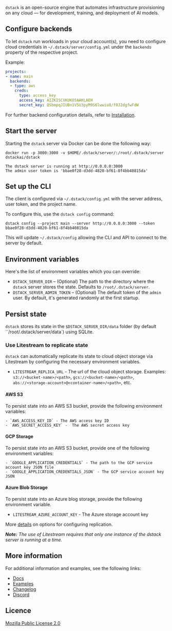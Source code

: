 `dstack` is an open-source engine that automates infrastructure provisioning on any cloud — for development, training, and deployment of AI models.

## Configure backends

To let `dstack` run workloads in your cloud account(s), you need to configure cloud credentials 
in `~/.dstack/server/config.yml` under the `backends` property of the respective project.

Example:

```yaml
projects:
- name: main
  backends:
  - type: aws
    creds:
      type: access_key
      access_key: AIZKISCVKUKO5AAKLAEH
      secret_key: QSbmpqJIUBn1V5U3pyM9S6lwwiu8/fOJ2dgfwFdW
```

For further backend configuration details, refer to [Installation](https://dstack.ai/docs/installation/).

## Start the server

Starting the `dstack` server via Docker can be done the following way:

```shell
docker run -p 3000:3000 -v $HOME/.dstack/server/:/root/.dstack/server dstackai/dstack

The dstack server is running at http://0.0.0.0:3000
The admin user token is 'bbae0f28-d3dd-4820-bf61-8f4bb40815da'
```

## Set up the CLI

The client is configured via `~/.dstack/config.yml` with the server address, user token, and
the project name.

To configure this, use the `dstack config` command:

```shell
dstack config --project main --server http://0.0.0.0:3000 --token bbae0f28-d3dd-4820-bf61-8f4bb40815da
```

This will update `~/.dstack/config` allowing the CLI and API to connect to the server by default.

## Environment variables

Here's the list of environment variables which you can override:

- `DSTACK_SERVER_DIR` – (Optional) The path to the directory where the `dstack` server stores the state. Defaults to `/root/.dstack/server`.
- `DSTACK_SERVER_ADMIN_TOKEN` – (Optional) The default token of the `admin` user. By default, it's generated randomly
  at the first startup.

## Persist state

`dstack` stores its state in the `$DSTACK_SERVER_DIR/data` folder (by default ``/root/.dstack/server/data`) using
SQLite.

### Use Litestream to replicate state 

`dstack` can automatically replicate its state to cloud object storage via Litestream by configuring the necessary
environment variables.

- `LITESTREAM_REPLICA_URL` - The url of the cloud object storage.
  Examples: `s3://<bucket-name>/<path>`, `gcs://<bucket-name>/<path>`, `abs://<storage-account>@<container-name>/<path>`, etc.

#### AWS S3

To persist state into an AWS S3 bucket, provide the following environment variables:

    - `AWS_ACCESS_KEY_ID` - The AWS access key ID
    - `AWS_SECRET_ACCESS_KEY` -  The AWS secret access key

#### GCP Storage

To persist state into an AWS S3 bucket, provide one of the following environment variables:

    - `GOOGLE_APPLICATION_CREDENTIALS` - The path to the GCP service account key JSON file
    - `GOOGLE_APPLICATION_CREDENTIALS_JSON` - The GCP service account key JSON

#### Azure Blob Storage

To persist state into an Azure blog storage, provide the following environment variable.

 - `LITESTREAM_AZURE_ACCOUNT_KEY` - The Azure storage account key

More [details](https://litestream.io/guides/) on options for configuring replication.

_**️Note:** The use of Litestream requires that only one instance of the dstack server is running at a time._

## More information

For additional information and examples, see the following links:

* [Docs](https://dstack.ai/docs/)
* [Examples](https://dstack.ai/examples/)
* [Changelog](https://dstack.ai/changelog)
* [Discord](https://discord.gg/u8SmfwPpMd)
 
##  Licence

[Mozilla Public License 2.0](https://github.com/dstackai/dstack/blob/master/LICENSE.md)